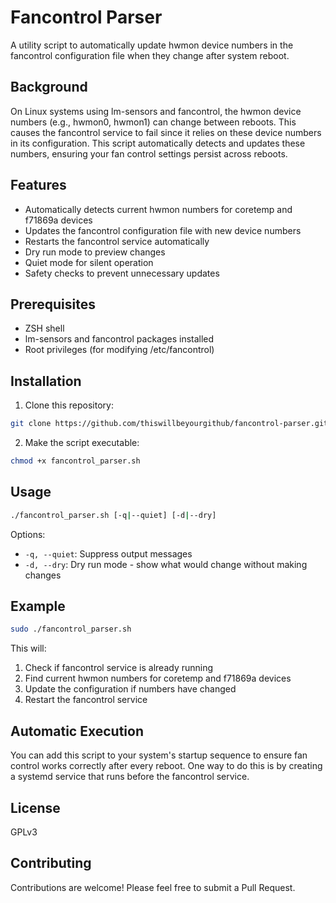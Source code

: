 # Fancontrol Parser

A utility script to automatically update hwmon device numbers in the fancontrol configuration file when they change after system reboot.

## Background

On Linux systems using lm-sensors and fancontrol, the hwmon device numbers (e.g., hwmon0, hwmon1) can change between reboots. This causes the fancontrol service to fail since it relies on these device numbers in its configuration. This script automatically detects and updates these numbers, ensuring your fan control settings persist across reboots.

## Features

- Automatically detects current hwmon numbers for coretemp and f71869a devices
- Updates the fancontrol configuration file with new device numbers
- Restarts the fancontrol service automatically
- Dry run mode to preview changes
- Quiet mode for silent operation
- Safety checks to prevent unnecessary updates

## Prerequisites

- ZSH shell
- lm-sensors and fancontrol packages installed
- Root privileges (for modifying /etc/fancontrol)

## Installation

1. Clone this repository:
```bash
git clone https://github.com/thiswillbeyourgithub/fancontrol-parser.git
```

2. Make the script executable:
```bash
chmod +x fancontrol_parser.sh
```

## Usage

```bash
./fancontrol_parser.sh [-q|--quiet] [-d|--dry]
```

Options:
- `-q, --quiet`: Suppress output messages
- `-d, --dry`: Dry run mode - show what would change without making changes

## Example

```bash
sudo ./fancontrol_parser.sh
```

This will:
1. Check if fancontrol service is already running
2. Find current hwmon numbers for coretemp and f71869a devices
3. Update the configuration if numbers have changed
4. Restart the fancontrol service

## Automatic Execution

You can add this script to your system's startup sequence to ensure fan control works correctly after every reboot. One way to do this is by creating a systemd service that runs before the fancontrol service.

## License

GPLv3

## Contributing

Contributions are welcome! Please feel free to submit a Pull Request.
